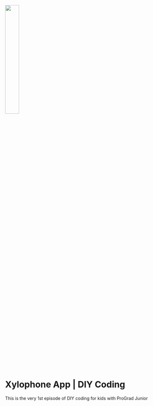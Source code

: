 <img src="https://i1.faceprep.in/ProGrad/progradjr-logo.png" height="30%" width="30%">

# Xylophone App | DIY Coding
This is the very 1st episode of DIY coding for kids with ProGrad Junior
